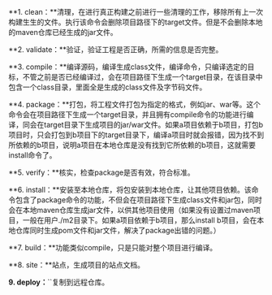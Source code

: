 **1. clean：**清理，在进行真正构建之前进行一些清理的工作，移除所有上一次构建生生的文件。执行该命令会删除项目路径下的target文件。但是不会删除本地的maven仓库已经生成的jar文件。

**2. validate：**验证，验证工程是否正确，所需的信息是否完整。

**3. compile：**编译源码，编译生成class文件，编译命令，只编译选定的目标，不管之前是否已经编译过，会在项目路径下生成一个target目录，在该目录中包含一个class目录，里面全是生成的class文件及字节码文件。

**4. package：**打包，将工程文件打包为指定的格式，例如jar、war等。这个命令会在项目路径下生成一个target目录，并且拥有compile命令的功能进行编译，同会在target目录下生成项目的jar/war文件。如果a项目依赖于b项目，打包b项目时，只会打包到b项目下的target目录下，编译a项目时就会报错，因为找不到所依赖的b项目，说明a项目在本地仓库是没有找到它所依赖的b项目，这就需要install命令了。

**5. verify：**核实，检查package是否有效，符合标准。

**6. install：**安装至本地仓库，将包安装到本地仓库，让其他项目依赖。该命令包含了package命令的功能，不但会在项目路径下生成class文件和jar包，同时会在本地maven仓库生成jar文件，以供其他项目使用（如果没有设置过maven项目，一般在用户./m2目录下。如果a项目依赖于b项目，那么install b项目，会在本地仓库同时生成pom文件和jar文件，解决了package出错的问题。）

**7. build：**功能类似compile，只是只能对整个项目进行编译。

**8. site：**站点，生成项目的站点文档。

**9. deploy：**``复制到远程仓库。